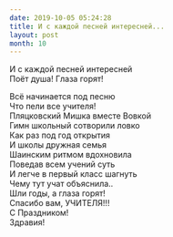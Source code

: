 ```yaml
---
date: 2019-10-05 05:24:28
title: И с каждой песней интересней...
layout: post
month: 10
---
```

И с каждой песней интересней<br/>
Поёт душа! Глаза горят! <br/>
<!--more-->
Всё начинается под песню <br/>
Что пели все учителя! <br/>
Пляцковский Мишка вместе Вовкой<br/>
Гимн школьный сотворили ловко<br/>
Как раз под год открытия<br/>
И школы дружная семья<br/>
Шаинским ритмом вдохновила<br/>
Поведав всем учений суть<br/>
И легче в первый класс шагнуть<br/>
Чему тут учат объяснила.. <br/>
Шли годы,  а глаза горят! <br/>
Спасибо вам, УЧИТЕЛЯ!!! <br/>
С Праздником! <br/>
Здравия!<br/>